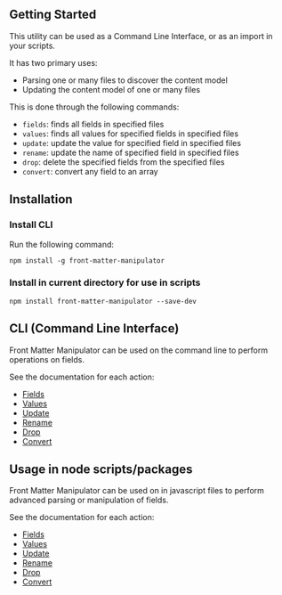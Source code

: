 ## Getting Started
This utility can be used as a Command Line Interface, or as an import in your scripts.

It has two primary uses:

- Parsing one or many files to discover the content model
- Updating the content model of one or many files

This is done through the following commands:

- `fields`: finds all fields in specified files
- `values`: finds all values for specified fields in specified files
- `update`: update the value for specified field in specified files
- `rename`: update the name of specified field in specified files
- `drop`: delete the specified fields from the specified files
- `convert`: convert any field to an array

## Installation

### Install CLI
Run the following command:
```
npm install -g front-matter-manipulator
```

### Install in current directory for use in scripts
```
npm install front-matter-manipulator --save-dev
```

## CLI (Command Line Interface)
Front Matter Manipulator can be used on the command line to perform operations on fields.

See the documentation for each action:

- [Fields](/front-matter-manipulator/cli#fields)
- [Values](/front-matter-manipulator/cli#values)
- [Update](/front-matter-manipulator/cli#updates)
- [Rename](/front-matter-manipulator/cli#rename)
- [Drop](/front-matter-manipulator/cli#drop)
- [Convert](/front-matter-manipulator/cli#convert)

## Usage in node scripts/packages
Front Matter Manipulator can be used on in javascript files to perform advanced parsing or manipulation of fields.

See the documentation for each action:

- [Fields](/front-matter-manipulator/scripts#fields)
- [Values](/front-matter-manipulator/scripts#values)
- [Update](/front-matter-manipulator/scripts#updates)
- [Rename](/front-matter-manipulator/scripts#rename)
- [Drop](/front-matter-manipulator/scripts#drop)
- [Convert](/front-matter-manipulator/scripts#convert)

